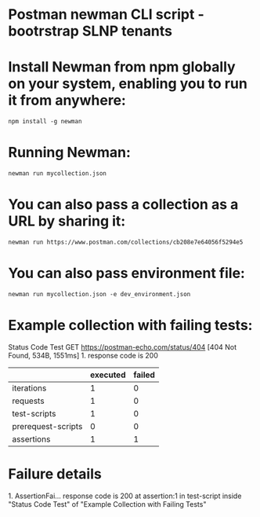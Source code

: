 # Postman newman CLI script - bootrstrap SLNP tenants

# Install Newman from npm globally on your system, enabling you to run it from anywhere:

    npm install -g newman

# Running Newman:

    newman run mycollection.json

# You can also pass a collection as a URL by sharing it:

    newman run https://www.postman.com/collections/cb208e7e64056f5294e5

# You can also pass environment file:

    newman run mycollection.json -e dev_environment.json

# Example collection with failing tests:

Status Code Test
GET https://postman-echo.com/status/404 [404 Not Found, 534B, 1551ms]
1\. response code is 200

|                                       | executed | failed |
|---------------------------------------|----------|--------|
| iterations                            | 1        | 0      |
| requests                              | 1        | 0      |
| test-scripts                          | 1        | 0      |
| prerequest-scripts                    | 0        | 0      |
| assertions                            | 1        | 1      |


#  Failure details

1\.  AssertionFai…  response code is 200
at assertion:1 in test-script
inside "Status Code Test" of "Example Collection with
Failing Tests"